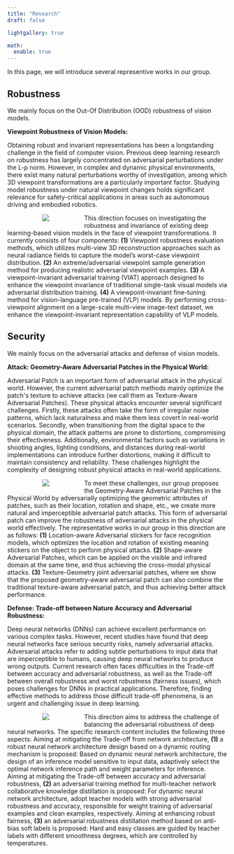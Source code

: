 ```yaml
---
title: "Research"
draft: false

lightgallery: true

math:
  enable: true
---
```


In this page, we will introduce several representive works in our group.

## Robustness

We mainly focus on the Out-Of Distribution (OOD) robustness of vision models. 

<b>Viewpoint Robustness of Vision Models:</b> 

Obtaining robust and invariant representations has been a longstanding challenge in the field of computer vision. Previous deep learning research on robustness has largely concentrated on adversarial perturbations under the L-p norm. However, in complex and dynamic physical environments, there exist many natural perturbations worthy of investigation, among which 3D viewpoint transformations are a particularly important factor. Studying model robustness under natural viewpoint changes holds significant relevance for safety-critical applications in areas such as autonomous driving and embodied robotics.

<div class="framework">
<img src="/research/framework_2.jpg">
</div>

This direction focuses on investigating the robustness and invariance of existing deep learning-based vision models in the face of viewpoint transformations. It currently consists of four components: <b>(1)</b>  Viewpoint robustness evaluation methods, which utilizes multi-view 3D reconstruction approaches such as neural radiance fields to capture the model’s worst-case viewpoint distribution. <b>(2)</b> An extreme/adversarial viewpoint sample generation method for producing realistic adversarial viewpoint examples. <b>(3)</b> A viewpoint-invariant adversarial training (VIAT) approach designed to enhance the viewpoint invariance of traditional single-task visual models via adversarial distribution training. <b>(4)</b> A viewpoint-invariant fine-tuning method for vision-language pre-trained (VLP) models. By performing cross-viewpoint alignment on a large-scale multi-view image-text dataset, we enhance the viewpoint-invariant representation capability of VLP models.


## Security

We mainly focus on the adversarial attacks and defense of vision models. 

<b>Attack: Geometry-Aware Adversarial Patches in the Physical World:</b>

Adversarial Patch is an important form of adversarial attack in the physical world. However, the current adversarial patch methods mainly optimize the patch's texture to achieve attacks (we call them as Texture-Aware Adversarial Patches). These physical attacks encounter several significant challenges. Firstly, these attacks often take the form of irregular noise patterns, which lack naturalness and make them less covert in real-world scenarios. Secondly, when transitioning from the digital space to the physical domain, the attack patterns are prone to distortions, compromising their effectiveness. Additionally, environmental factors such as variations in shooting angles, lighting conditions, and distances during real-world implementations can introduce further distortions, making it difficult to maintain consistency and reliability. These challenges highlight the complexity of designing robust physical attacks in real-world applications.

<div class="framework">
<img src="/research/framework_3.jpg">
</div>

To meet these challenges, our group proposes the Geometry-Aware Adversarial Patches in the Physical World by adversarially optimizing the geometric attributes of patches, such as their location, rotation and shape, etc., we create more natural and imperceptible adversarial patch attacks. This form of adversarial patch can improve the robustness of adversarial attacks in the physical world effectively. The representative works in our group in this direction are as follows: <b>(1)</b> Location-aware Adversarial stickers for face recognition models, which optimizes the location and rotation of existing meaning stickers on the object to perform physical attacks. <b>(2)</b> Shape-aware Adversarial Patches, which can be applied on the visible and infrared domain at the same time, and thus achieving the cross-modal physical attacks. <b>(3)</b> Texture-Geometry joint adversarial patches, where we show that the proposed geometry-aware adversarial patch can also combine the traditional texture-aware adversarial patch, and thus achieving better attack performance.  

<b>Defense: Trade-off between Nature Accuracy and Adversarial Robustness:</b>

Deep neural networks (DNNs) can achieve excellent performance on various complex tasks. However, recent studies have found that deep neural networks face serious security risks, namely adversarial attacks. Adversarial attacks refer to adding subtle perturbations to input data that are imperceptible to humans, causing deep neural networks to produce wrong outputs. Current research often faces difficulties in the Trade-off between accuracy and adversarial robustness, as well as the Trade-off between overall robustness and worst robustness (fairness issues), which poses challenges for DNNs in practical applications. Therefore, finding effective methods to address those difficult trade-off phenomena, is an urgent and challenging issue in deep learning.

<div class="framework">
<img src="/research/framework_1.jpg">
</div>


This direction aims to address the challenge of balancing the adversarial robustness of deep neural networks. The specific research content includes the following three aspects: Aiming at mitigating the Trade-off from network architecture, <b>(1)</b> a robust neural network architecture design based on a dynamic routing mechanism is proposed: Based on dynamic neural network architecture, the design of an inference model sensitive to input data, adaptively select the optimal network inference path and weight parameters for inference. Aiming at mitigating the Trade-off between accuracy and adversarial robustness, <b>(2)</b> an adversarial training method for multi-teacher network collaborative knowledge distillation is proposed: For dynamic neural network architecture, adopt teacher models with strong adversarial robustness and accuracy, responsible for weight training of adversarial examples and clean examples, respectively. Aiming at enhancing robust fairness, <b>(3)</b> an adversarial robustness distillation method based on anti-bias soft labels is proposed: Hard and easy classes are guided by teacher labels with different smoothness degrees, which are controlled by temperatures.




<style>
    .framework {
        width: auto;
        height: auto;
        display: flex;
        /* border-radius: 50%; */
        align-items: center;
        justify-content: center;
        overflow: hidden;
        float: left;
        margin-left: 80px;
        margin-right: 80px;
        margin-bottom: 10px;
    }
</style>
